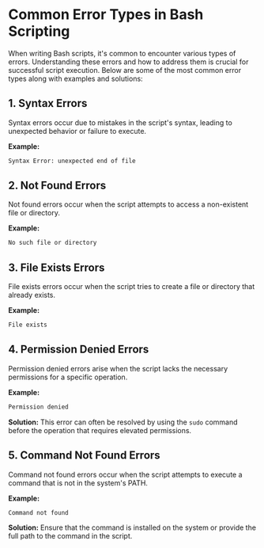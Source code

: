 # Common Error Types in Bash Scripting

When writing Bash scripts, it's common to encounter various types of errors. Understanding these errors and how to address them is crucial for successful script execution. Below are some of the most common error types along with examples and solutions:

## 1. Syntax Errors

Syntax errors occur due to mistakes in the script's syntax, leading to unexpected behavior or failure to execute.

**Example:**

```bash
Syntax Error: unexpected end of file
```

## 2. Not Found Errors

Not found errors occur when the script attempts to access a non-existent file or directory.

**Example:**

```bash
No such file or directory
```

## 3. File Exists Errors

File exists errors occur when the script tries to create a file or directory that already exists.

**Example:**

```bash
File exists
```

## 4. Permission Denied Errors

Permission denied errors arise when the script lacks the necessary permissions for a specific operation.

**Example:**

```bash
Permission denied
```

**Solution:**
This error can often be resolved by using the `sudo` command before the operation that requires elevated permissions.

## 5. Command Not Found Errors

Command not found errors occur when the script attempts to execute a command that is not in the system's PATH.

**Example:**

```bash
Command not found
```

**Solution:**
Ensure that the command is installed on the system or provide the full path to the command in the script.
